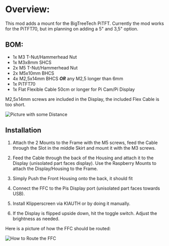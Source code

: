 # Overview:

This mod adds a mount for the BigTreeTech PiTFT. Currently the mod works for the PiTFT70, but im planning on adding a 5" and 3,5" option.



## BOM:

- 1x M3 T-Nut/Hammerhead Nut
- 1x M3x8mm SHCS
- 2x M5 T-Nut/Hammerhead Nut
- 2x M5x10mm BHCS
- 4x M2,5x14mm BHCS _**OR**_ any M2,5 longer than 6mm
- 1x PiTFT70
- 1x Flat Flexible Cable 50cm or longer for Pi Cam/Pi Display

M2,5x14mm screws are included in the Display, the included Flex Cable is too short.

![Picture with some Distance](https://github.com/Mac10goesBRRRT/VoronUsers/blob/master/printer_mods/Mac10goesBRRRT/BTT_PiTFT/images/Display_Front.jpg)

## Installation

1. Attach the 2 Mounts to the Frame with the M5 screws, feed the Cable through the Slot in the middle Skirt and mount it with the M3 screws.

2. Feed the Cable through the back of the Housing and attach it to the Display (unisolated part faces display). Use the Raspberry Mounts to attach the Display/Housing to the Frame.

3. Simply Push the Front Housing onto the back, it should fit

4. Connect the FFC to the Pis Display port (unisolated part faces towards USB).

5. Install Klipperscreen via KIAUTH or by doing it manually.

6. If the Display is flipped upside down, hit the toggle switch. Adjust the brightness as needed.

Here is a picture of how the FFC should be routed:

![How to Route the FFC](https://github.com/Mac10goesBRRRT/VoronUsers/blob/master/printer_mods/Mac10goesBRRRT/BTT_PiTFT/images/FFC-Routing.jpg)

